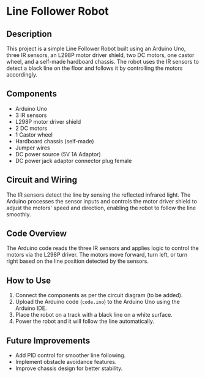 # Line Follower Robot

## Description
This project is a simple Line Follower Robot built using an Arduino Uno, three IR sensors, an L298P motor driver shield, two DC motors, one castor wheel, and a self-made hardboard chassis. The robot uses the IR sensors to detect a black line on the floor and follows it by controlling the motors accordingly.

## Components
- Arduino Uno
- 3 IR sensors
- L298P motor driver shield
- 2 DC motors
- 1 Castor wheel
- Hardboard chassis (self-made)
- Jumper wires
- DC power source (5V 1A Adaptor)
- DC power jack adaptor connector plug female

## Circuit and Wiring
The IR sensors detect the line by sensing the reflected infrared light. The Arduino processes the sensor inputs and controls the motor driver shield to adjust the motors' speed and direction, enabling the robot to follow the line smoothly.

## Code Overview
The Arduino code reads the three IR sensors and applies logic to control the motors via the L298P driver. The motors move forward, turn left, or turn right based on the line position detected by the sensors.

## How to Use
1. Connect the components as per the circuit diagram (to be added).
2. Upload the Arduino code (`code.ino`) to the Arduino Uno using the Arduino IDE.
3. Place the robot on a track with a black line on a white surface.
4. Power the robot and it will follow the line automatically.

## Future Improvements
- Add PID control for smoother line following.
- Implement obstacle avoidance features.
- Improve chassis design for better stability.
